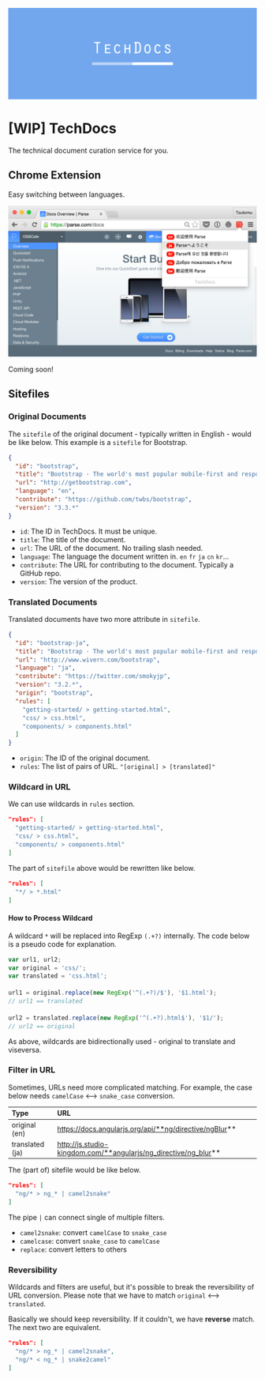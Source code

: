 ![cover](images/cover.png)

# [WIP] TechDocs

The technical document curation service for you.

## Chrome Extension

Easy switching between languages.

![screenshot](images/screenshot.png)

Coming soon!

## Sitefiles

### Original Documents

The `sitefile` of the original document - typically written in English - would be like below. This example is a `sitefile` for Bootstrap.

```json
{
  "id": "bootstrap",
  "title": "Bootstrap · The world's most popular mobile-first and responsive front-end framework.",
  "url": "http://getbootstrap.com",
  "language": "en",
  "contribute": "https://github.com/twbs/bootstrap",
  "version": "3.3.*"
}
```

- `id`: The ID in TechDocs. It must be unique.
- `title`: The title of the document.
- `url`: The URL of the document. No trailing slash needed.
- `language`: The language the document written in. `en` `fr` `ja` `cn` `kr`...
- `contribute`: The URL for contributing to the document. Typically a GitHub repo.
- `version`: The version of the product.

### Translated Documents

Translated documents have two more attribute in `sitefile`.

```json
{
  "id": "bootstrap-ja",
  "title": "Bootstrap · The world's most popular mobile-first and responsive front-end framework.",
  "url": "http://www.wivern.com/bootstrap",
  "language": "ja",
  "contribute": "https://twitter.com/smokyjp",
  "version": "3.2.*",
  "origin": "bootstrap",
  "rules": [
    "getting-started/ > getting-started.html",
    "css/ > css.html",
    "components/ > components.html"
  ]
}
```

- `origin`: The ID of the original document.
- `rules`: The list of pairs of URL. `"[original] > [translated]"`


### Wildcard in URL

We can use wildcards in `rules` section.

```json
"rules": [
  "getting-started/ > getting-started.html",
  "css/ > css.html",
  "components/ > components.html"
]
```

The part of `sitefile` above would be rewritten like below. 

```json
"rules": [
  "*/ > *.html"
]
```

#### How to Process Wildcard

A wildcard `*` will be replaced into RegExp `(.+?)` internally. The code below is a pseudo code for explanation.

```javascript
var url1, url2;
var original = 'css/';
var translated = 'css.html';

url1 = original.replace(new RegExp('^(.+?)/$'), '$1.html');
// url1 == translated

url2 = translated.replace(new RegExp('^(.+?).html$'), '$1/');
// url2 == original
```

As above, wildcards are bidirectionally used - original to translate and viseversa.

### Filter in URL

Sometimes, URLs need more complicated matching. For example, the case below needs `camelCase` <--> `snake_case` conversion.

| Type | URL |
| :--- | :--- |
| original (en) | https://docs.angularjs.org/api/**ng/directive/ngBlur** |
| translated (ja) | http://js.studio-kingdom.com/**angularjs/ng_directive/ng_blur** |

The (part of) sitefile would be like below.

```json
"rules": [
  "ng/* > ng_* | camel2snake"
]
```

The pipe `|` can connect single of multiple filters.

- `camel2snake`: convert `camelCase` to `snake_case`
- `camelcase`: convert `snake_case` to `camelCase`
- `replace`: convert letters to others
  
### Reversibility

Wildcards and filters are useful, but it's possible to break the reversibility of URL conversion. Please note that we have to match `original` <--> `translated`.

Basically we should keep reversibility. If it couldn't, we have **reverse** match. The next two are equivalent.

```json
"rules": [
  "ng/* > ng_* | camel2snake",
  "ng/* < ng_* | snake2camel"
]
```


